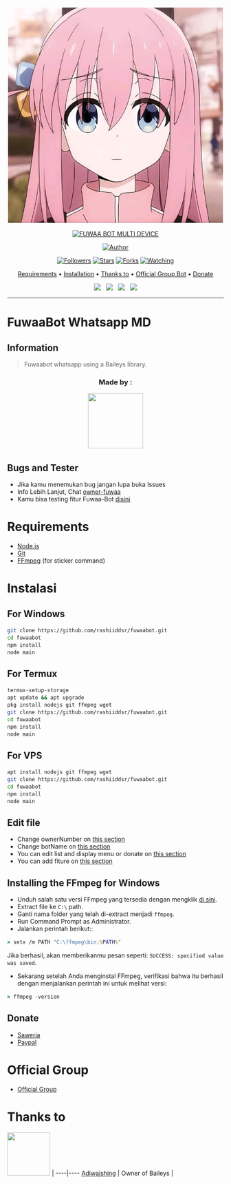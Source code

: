 <p align="center">
<img src="https://raw.githubusercontent.com/rashiiddsr/fuwaabot/0.0.28/media/pic_bot.jpg" alt="FUWAA BOT" width="500"/>


</p>
<p align="center">
<a href="#"><img title="FUWAA BOT MULTI DEVICE" src="https://img.shields.io/badge/FUWAA BOT MULTI DEVICE-green?colorA=%23ff0000&colorB=%23017e40&style=for-the-badge"></a>
</p>
<p align="center">
<a href="https://github.com/rashiiddsr/fuwaabot"><img title="Author" src="https://img.shields.io/badge/Author-Rashid-red.svg?style=for-the-badge&logo=github"></a>
</p>
<p align="center">
<a href="https://github.com/rashiiddsr/fuwaabot"><img title="Followers" src="https://img.shields.io/github/followers/rashiiddsr?color=blue&style=flat-square"></a>
<a href="https://github.com/rashiiddsr/fuwaabot"><img title="Stars" src="https://img.shields.io/github/stars/rashiiddsr/fuwaabot?color=red&style=flat-square"></a>
<a href="https://github.com/rashiiddsr/fuwaabot/network/members"><img title="Forks" src="https://img.shields.io/github/forks/rashiiddsr/fuwaabot?color=red&style=flat-square"></a>
<a href="https://github.com/rashiiddsr/fuwaabot/watchers"><img title="Watching" src="https://img.shields.io/github/watchers/rashiiddsr/fuwaabot?label=Watchers&color=blue&style=flat-square"></a>
</p>

<p align="center">
  <a href="https://github.com/rashiiddsr/fuwaabot#requirements">Requirements</a> •
  <a href="https://github.com/rashiiddsr/fuwaabot#instalasi">Installation</a> •
  <a href="https://github.com/rashiiddsr/fuwaabot#thanks-to">Thanks to</a> •
  <a href="https://github.com/rashiiddsr/fuwaabot#Official-Group"> Official Group Bot</a> •
  <a href="https://github.com/rashiiddsr/fuwaabot#donate">Donate</a>

<p align='center'>
   <a href="https://twitter.com/rashiiddsr"><img height="30" src="https://github.com/TobyG74/TobyG74/blob/main/twitter.png?raw=true"></a>&nbsp;&nbsp;
   <a href="https://instagram.com/rashiiddsr"><img height="30" src="https://github.com/TobyG74/TobyG74/blob/main/instagram.jpg?raw=true"></a>&nbsp;&nbsp;
   <a href="https://www.facebook.com/rashiiddsr"><img height="30" src="https://github.com/TobyG74/TobyG74/blob/main/facebook.png?raw=true"></a>&nbsp;&nbsp;
   <a href="https://wa.me/6281274388234?text=hello"><img height="30" src="https://encrypted-tbn0.gstatic.com/images?q=tbn:ANd9GcRBc_3WgZjWOtqdKZQbdkxUl5A31GZ_YC35zQ&usqp=CAU"></a>
</P>
</p>
</div>


---

# FuwaaBot Whatsapp MD
## Information
> Fuwaabot whatsapp using a Baileys library.
>

<h3 align="center">Made by :</h3>
<p align="center">
  <a href="https://github.com/rashiiddsr"><img src="https://avatars.githubusercontent.com/u/74960869?v=4" height="128" width="128" /></a>
</p>

## Bugs and Tester
* Jika kamu menemukan bug jangan lupa buka Issues
* Info Lebih Lanjut, Chat [owner-fuwaa](https://wa.me/6285174388234)
* Kamu bisa testing fitur Fuwaa-Bot [disini](https://wa.me/628?text=.menu)

# Requirements
* [Node.js](https://nodejs.org/en/)
* [Git](https://git-scm.com/downloads)
* [FFmpeg](https://github.com/BtbN/FFmpeg-Builds/releases/download/autobuild-2020-12-08-13-03/ffmpeg-n4.3.1-26-gca55240b8c-win64-gpl-4.3.zip) (for sticker command)

# Instalasi
## For Windows
```bash
git clone https://github.com/rashiiddsr/fuwaabot.git
cd fuwaabot
npm install
node main
```
## For Termux
```bash
termux-setup-storage
apt update && apt upgrade
pkg install nodejs git ffmpeg wget
git clone https://github.com/rashiiddsr/fuwaabot.git
cd fuwaabot
npm install
node main
```

## For VPS
```bash
apt install nodejs git ffmpeg wget
git clone https://github.com/rashiiddsr/fuwaabot.git
cd fuwaabot
npm install
node main
```

## Edit file
- Change ownerNumber on [this section](https://github.com/rashiiddsr/fuwaabot/blob/fe1c24b42943654ca381280e72175e9f5127331c/config.json#L2)
- Change botName on [this section](https://github.com/rashiiddsr/fuwaabot/blob/fe1c24b42943654ca381280e72175e9f5127331c/config.json#L3)
- You can edit list and display menu or donate on [this section](https://github.com/rashiiddsr/fuwaabot/blob/main/help/ind.js)
- You can add fiture on [this section](https://github.com/rashiiddsr/fuwaabot/blob/main/message/fuwaa.js)


## Installing the FFmpeg for Windows
* Unduh salah satu versi FFmpeg yang tersedia dengan mengklik [di sini](https://www.gyan.dev/ffmpeg/builds/).
* Extract file ke `C:\` path.
* Ganti nama folder yang telah di-extract menjadi `ffmpeg`.
* Run Command Prompt as Administrator.
* Jalankan perintah berikut::
```cmd
> setx /m PATH "C:\ffmpeg\bin;%PATH%"
```
Jika berhasil, akan memberikanmu pesan seperti: `SUCCESS: specified value was saved`.
* Sekarang setelah Anda menginstal FFmpeg, verifikasi bahwa itu berhasil dengan menjalankan perintah ini untuk melihat versi:
```cmd
> ffmpeg -version
```

## Donate
- [Saweria](https://saweria.co/rashiiddsr)
- [Paypal](https://www.paypal.com/paypalme/rashidsiregar28)

# Official Group
- [Official Group](https://chat.whatsapp.com/JeyL5h04lEFJVCMNHdzrVL)

# Thanks to
<a href="https://github.com/adiwajshing"><img src="https://github.com/adiwajshing.png?size=100" width="100" height="100"></a> | 
----|----
[Adiwajshing](https://github.com/adiwajshing) | 
Owner of Baileys | 


